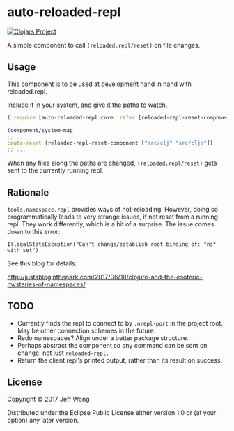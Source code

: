 # auto-reloaded-repl

[![Clojars Project](https://img.shields.io/clojars/v/org.clojars.featheredtoast/auto-reloaded-repl.svg)](https://clojars.org/org.clojars.featheredtoast/auto-reloaded-repl)

A simple component to call `(reloaded.repl/reset)` on file changes.

## Usage

This component is to be used at development hand in hand with reloaded.repl.

Include it in your system, and give it the paths to watch.

```clojure
(:require [auto-reloaded-repl.core :refer [reloaded-repl-reset-component])
```

```clojure
(component/system-map
;; ...
:auto-reset (reloaded-repl-reset-component ["src/clj" "src/cljs"])
;; ...
```

When any files along the paths are changed, `(reloaded.repl/reset)` gets sent to the currently running repl.

## Rationale

`tools.namespace.repl` provides ways of hot-reloading. However, doing so programmatically leads to very strange issues, if not reset from a running repl. They work differently, which is a bit of a surprise. The issue comes down to this error:

`IllegalStateException("Can't change/establish root binding of: *ns* with set")`

See this blog for details:

http://justabloginthepark.com/2017/06/18/clojure-and-the-esoteric-mysteries-of-namespaces/

## TODO

* Currently finds the repl to connect to by `.nrepl-port` in the project root. May be other connection schemes in the future.
* Redo namespaces? Align under a better package structure.
* Perhaps abstract the component so any command can be sent on change, not just `reloaded-repl.`
* Return the client repl's printed output, rather than its result on success.

## License

Copyright © 2017 Jeff Wong

Distributed under the Eclipse Public License either version 1.0 or (at
your option) any later version.
